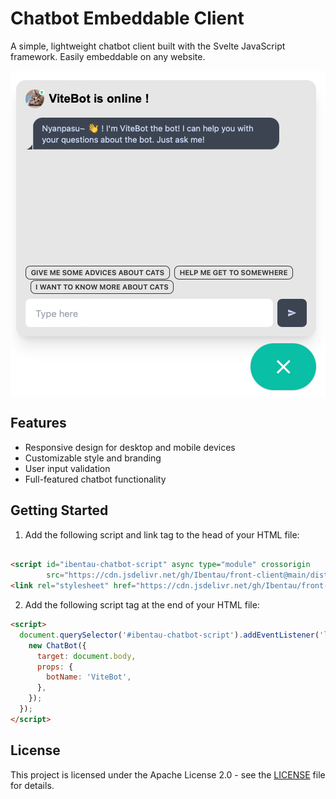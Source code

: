 # Chatbot Embeddable Client

A simple, lightweight chatbot client built with the Svelte JavaScript framework. Easily embeddable on any website.

<p align="center"><img align="center" src="docs/preview.png"/></p>

## Features

- Responsive design for desktop and mobile devices
- Customizable style and branding
- User input validation
- Full-featured chatbot functionality

## Getting Started

1. Add the following script and link tag to the head of your HTML file:

```html

<script id="ibentau-chatbot-script" async type="module" crossorigin
        src="https://cdn.jsdelivr.net/gh/Ibentau/front-client@main/dist/ibentau.js"></script>
<link rel="stylesheet" href="https://cdn.jsdelivr.net/gh/Ibentau/front-client@main/dist/style.css">
```

2. Add the following script tag at the end of your HTML file:

```html
<script>
  document.querySelector('#ibentau-chatbot-script').addEventListener('load', function() {
    new ChatBot({
      target: document.body,
      props: {
        botName: 'ViteBot',
      },
    });
  });
</script>
```

## License

This project is licensed under the Apache License 2.0 - see the [LICENSE](LICENSE) file for details.

